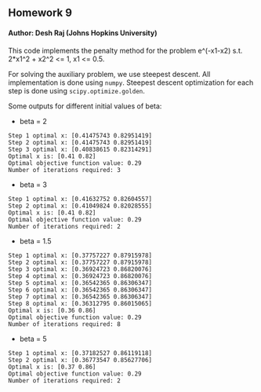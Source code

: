 ## Homework 9

#### Author: Desh Raj (Johns Hopkins University)

This code implements the penalty method for the problem
e^(-x1-x2) s.t. 2*x1^2 + x2^2 <= 1, x1 <= 0.5.

For solving the auxiliary problem, we use steepest descent.
All implementation is done using `numpy`. Steepest descent
optimization for each step is done using `scipy.optimize.golden`.

Some outputs for different initial values of beta:

* beta = 2
```
Step 1 optimal x: [0.41475743 0.82951419]
Step 2 optimal x: [0.41475743 0.82951419]
Step 3 optimal x: [0.40838615 0.82314291]
Optimal x is: [0.41 0.82]
Optimal objective function value: 0.29
Number of iterations required: 3
```

* beta = 3
```
Step 1 optimal x: [0.41632752 0.82604557]
Step 2 optimal x: [0.41049824 0.82028555]
Optimal x is: [0.41 0.82]
Optimal objective function value: 0.29
Number of iterations required: 2
```

* beta = 1.5
```
Step 1 optimal x: [0.37757227 0.87915978]
Step 2 optimal x: [0.37757227 0.87915978]
Step 3 optimal x: [0.36924723 0.86820076]
Step 4 optimal x: [0.36924723 0.86820076]
Step 5 optimal x: [0.36542365 0.86306347]
Step 6 optimal x: [0.36542365 0.86306347]
Step 7 optimal x: [0.36542365 0.86306347]
Step 8 optimal x: [0.36312795 0.86015065]
Optimal x is: [0.36 0.86]
Optimal objective function value: 0.29
Number of iterations required: 8
```

* beta = 5
```
Step 1 optimal x: [0.37182527 0.86119118]
Step 2 optimal x: [0.36773547 0.85627706]
Optimal x is: [0.37 0.86]
Optimal objective function value: 0.29
Number of iterations required: 2
```
